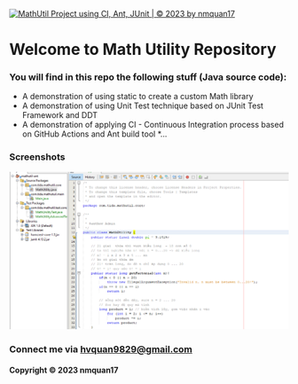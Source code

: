 [![MathUtil Project using CI, Ant, JUnit | © 2023 by nmquan17](https://github.com/nmquan17/mathutil-ant/actions/workflows/mathutil-ci-ant.yml/badge.svg)](https://github.com/nmquan17/mathutil-ant/actions/workflows/mathutil-ci-ant.yml)

# Welcome to Math Utility Repository
### You will find in this repo the following stuff (Java source code):

* A demonstration of using static to create a custom Math library
* A demonstration of using Unit Test technique based on JUnit Test Framework and DDT
* A demonstration of applying CI - Continuous Integration process based on GitHub Actions and Ant build tool
*...

### Screenshots
![source_code_junit](https://github.com/nmquan17/mathutil-ant/blob/main/screenshots/source_code_with_junit.PNG)

### Connect me via hvquan9829@gmail.com
#### Copyright &#169; 2023 nmquan17
